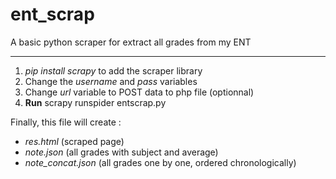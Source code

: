 # ent_scrap
A basic python scraper for extract all grades from my ENT

---

1. *pip install scrapy* to add the scraper library 
2. Change the *username* and *pass* variables 
3. Change *url* variable to POST data to php file (optionnal)
4. **Run** scrapy runspider entscrap.py

Finally, this file will create : 
- *res.html* (scraped page) 
- *note.json* (all grades with subject and average)
- *note_concat.json* (all grades one by one, ordered chronologically)
